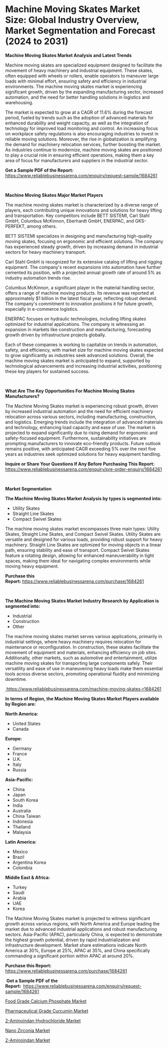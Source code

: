 <p><h1>Machine Moving Skates Market Size: Global Industry Overview, Market Segmentation and Forecast (2024 to 2031)</h1></p><p><strong>Machine Moving Skates Market Analysis and Latest Trends</strong></p>
<p><p>Machine moving skates are specialized equipment designed to facilitate the movement of heavy machinery and industrial equipment. These skates, often equipped with wheels or rollers, enable operators to maneuver large loads with minimal effort, ensuring safety and efficiency in industrial environments. The machine moving skates market is experiencing significant growth, driven by the expanding manufacturing sector, increased automation, and the need for better handling solutions in logistics and warehousing.</p><p>The market is expected to grow at a CAGR of 11.6% during the forecast period, fueled by trends such as the adoption of advanced materials for enhanced durability and weight capacity, as well as the integration of technology for improved load monitoring and control. An increasing focus on workplace safety regulations is also encouraging industries to invest in reliable moving solutions. Moreover, the rise in globalization is amplifying the demand for machinery relocation services, further boosting the market. As industries continue to modernize, machine moving skates are positioned to play a crucial role in ensuring efficient operations, making them a key area of focus for manufacturers and suppliers in the industrial sector.</p></p>
<p><strong>Get a Sample PDF of the Report:&nbsp;</strong> <a href="https://www.reliablebusinessarena.com/enquiry/request-sample/1684261?utm_campaign=1596&utm_medium=2&utm_source=Github&utm_content=ia&utm_term=15102024&utm_id=machine-moving-skates">https://www.reliablebusinessarena.com/enquiry/request-sample/1684261</a></p>
<p>&nbsp;</p>
<p><strong>Machine Moving Skates Major Market Players</strong></p>
<p><p>The machine moving skates market is characterized by a diverse range of players, each contributing unique innovations and solutions for heavy lifting and transportation. Key competitors include BETT SISTEMI, Carl Stahl GmbH, Columbus McKinnon, Eberhardt GmbH, ENERPAC, and GKS-PERFEKT, among others.</p><p>BETT SISTEMI specializes in designing and manufacturing high-quality moving skates, focusing on ergonomic and efficient solutions. The company has experienced steady growth, driven by increasing demand in industrial sectors for heavy machinery transport.</p><p>Carl Stahl GmbH is recognized for its extensive catalog of lifting and rigging equipment. The company's recent expansions into automation have further cemented its position, with a projected annual growth rate of around 5% as industry automation trends rise.</p><p>Columbus McKinnon, a significant player in the material handling sector, offers a range of machine moving products. Its revenue was reported at approximately $1 billion in the latest fiscal year, reflecting robust demand. The company's commitment to innovation positions it for future growth, especially in e-commerce logistics.</p><p>ENERPAC focuses on hydraulic technologies, including lifting skates optimized for industrial applications. The company is witnessing an expansion in markets like construction and manufacturing, forecasting growth driven by infrastructure projects globally.</p><p>Each of these companies is working to capitalize on trends in automation, safety, and efficiency, with market size for machine moving skates expected to grow significantly as industries seek advanced solutions. Overall, the machine moving skates market is anticipated to expand, supported by technological advancements and increasing industrial activities, positioning these key players for sustained success.</p></p>
<p>&nbsp;</p>
<p><strong>What Are The Key Opportunities For Machine Moving Skates Manufacturers?</strong></p>
<p><p>The Machine Moving Skates market is experiencing robust growth, driven by increased industrial automation and the need for efficient machinery relocation across various sectors, including manufacturing, construction, and logistics. Emerging trends include the integration of advanced materials and technology, enhancing load capacity and ease of use. The market is projected to expand significantly due to rising demand for ergonomic and safety-focused equipment. Furthermore, sustainability initiatives are prompting manufacturers to innovate eco-friendly products. Future outlook remains positive, with anticipated CAGR exceeding 5% over the next five years as industries seek optimized solutions for heavy equipment handling.</p></p>
<p><strong>Inquire or Share Your Questions If Any Before Purchasing This Report:</strong> <a href="https://www.reliablebusinessarena.com/enquiry/pre-order-enquiry/1684261?utm_campaign=1596&utm_medium=2&utm_source=Github&utm_content=ia&utm_term=15102024&utm_id=machine-moving-skates">https://www.reliablebusinessarena.com/enquiry/pre-order-enquiry/1684261</a></p>
<p>&nbsp;</p>
<p><strong>Market Segmentation</strong></p>
<p><strong>The Machine Moving Skates Market Analysis by types is segmented into:</strong></p>
<p><ul><li>Utility Skates</li><li>Straight Line Skates</li><li>Compact Swivel Skates</li></ul></p>
<p><p>The machine moving skates market encompasses three main types: Utility Skates, Straight Line Skates, and Compact Swivel Skates. Utility Skates are versatile and designed for various loads, providing robust support for heavy machinery. Straight Line Skates are optimized for moving objects in a linear path, ensuring stability and ease of transport. Compact Swivel Skates feature a rotating design, allowing for enhanced maneuverability in tight spaces, making them ideal for navigating complex environments while moving heavy equipment.</p></p>
<p><strong>Purchase this Report:&nbsp;</strong><a href="https://www.reliablebusinessarena.com/purchase/1684261?utm_campaign=1596&utm_medium=2&utm_source=Github&utm_content=ia&utm_term=15102024&utm_id=machine-moving-skates">https://www.reliablebusinessarena.com/purchase/1684261</a></p>
<p>&nbsp;</p>
<p><strong>The Machine Moving Skates Market Industry Research by Application is segmented into:</strong></p>
<p><ul><li>Industrial</li><li>Construction</li><li>Other</li></ul></p>
<p><p>The machine moving skates market serves various applications, primarily in industrial settings, where heavy machinery requires relocation for maintenance or reconfiguration. In construction, these skates facilitate the movement of equipment and materials, enhancing efficiency on job sites. Additionally, other markets, such as automotive and entertainment, utilize machine moving skates for transporting large components safely. Their versatility and ease of use in maneuvering heavy loads make them essential tools across diverse sectors, promoting operational fluidity and minimizing downtime.</p></p>
<p><a href="https://www.reliablebusinessarena.com/machine-moving-skates-r1684261?utm_campaign=1596&utm_medium=2&utm_source=Github&utm_content=ia&utm_term=15102024&utm_id=machine-moving-skates">&nbsp;https://www.reliablebusinessarena.com/machine-moving-skates-r1684261</a></p>
<p><strong>In terms of Region, the Machine Moving Skates Market Players available by Region are:</strong></p>
<p>
    <p> <strong> North America: </strong>
        <ul>
            <li>United States</li>
            <li>Canada</li>
        </ul>
        </p> 
    <p> <strong> Europe: </strong>
        <ul>
            <li>Germany</li>
            <li>France</li>
            <li>U.K.</li>
            <li>Italy</li>
            <li>Russia</li>
        </ul>
        </p> 
    <p> <strong> Asia-Pacific: </strong>
        <ul>
            <li>China</li>
            <li>Japan</li>
            <li>South Korea</li>
            <li>India</li>
            <li>Australia</li>
            <li>China Taiwan</li>
            <li>Indonesia</li>
            <li>Thailand</li>
            <li>Malaysia</li>
        </ul>
        </p> 
    <p> <strong> Latin America: </strong>
        <ul>
            <li>Mexico</li>
            <li>Brazil</li>
            <li>Argentina Korea</li>
            <li>Colombia</li>
        </ul>
        </p> 
    <p> <strong> Middle East & Africa: </strong>
        <ul>
            <li>Turkey</li>
            <li>Saudi</li>
            <li>Arabia</li>
            <li>UAE</li>
            <li>Korea</li>
        </ul>
    </p>
    </p>
<p><p>The Machine Moving Skates market is projected to witness significant growth across various regions, with North America and Europe leading the market due to advanced industrial applications and robust manufacturing sectors. Asia-Pacific (APAC), particularly China, is expected to demonstrate the highest growth potential, driven by rapid industrialization and infrastructure development. Market share estimations indicate North America at 30%, Europe at 25%, APAC at 35%, and China specifically commanding a significant portion within APAC at around 20%.</p></p>
<p><strong>Purchase this Report: </strong><a href="https://www.reliablebusinessarena.com/purchase/1684261?utm_campaign=1596&utm_medium=2&utm_source=Github&utm_content=ia&utm_term=15102024&utm_id=machine-moving-skates">https://www.reliablebusinessarena.com/purchase/1684261</a></p>
<p>&nbsp;<strong>Get a Sample PDF of the Report:&nbsp;&nbsp;</strong><a href="https://www.reliablebusinessarena.com/enquiry/request-sample/1684261?utm_campaign=1596&utm_medium=2&utm_source=Github&utm_content=ia&utm_term=15102024&utm_id=machine-moving-skates">https://www.reliablebusinessarena.com/enquiry/request-sample/1684261</a></p>
<p><strong></strong></p>
<p><p><a href="https://www.linkedin.com/pulse/food-grade-calcium-phosphate-market-dynamics-application-wqjdf?utm_campaign=1596&utm_medium=2&utm_source=Github&utm_content=ia&utm_term=15102024&utm_id=machine-moving-skates">Food Grade Calcium Phosphate Market</a></p><p><a href="https://www.linkedin.com/pulse/pharmaceutical-grade-curcumin-market-indicators-size-regional-gdonf?trk=public_post_embed_feed-article-content&utm_campaign=1596&utm_medium=2&utm_source=Github&utm_content=ia&utm_term=15102024&utm_id=machine-moving-skates">Pharmaceutical Grade Curcumin Market</a></p><p><a href="https://www.linkedin.com/pulse/2-aminoindan-hydrochloride-market-size-share-growth-analysis-type-kmvff?trk=public_post_embed_feed-article-content&utm_campaign=1596&utm_medium=2&utm_source=Github&utm_content=ia&utm_term=15102024&utm_id=machine-moving-skates">2-Aminoindan Hydrochloride Market</a></p><p><a href="https://www.linkedin.com/pulse/disruption-innovation-nano-zirconia-industry-market-analysis-ztocf?utm_campaign=1596&utm_medium=2&utm_source=Github&utm_content=ia&utm_term=15102024&utm_id=machine-moving-skates">Nano Zirconia Market</a></p><p><a href="https://www.linkedin.com/pulse/2-aminoindan-market-matrix-applications-types-cagr-growth-karmark-skgcf?trk=public_post_embed_feed-article-content&utm_campaign=1596&utm_medium=2&utm_source=Github&utm_content=ia&utm_term=15102024&utm_id=machine-moving-skates">2-Aminoindan Market</a></p></p>
